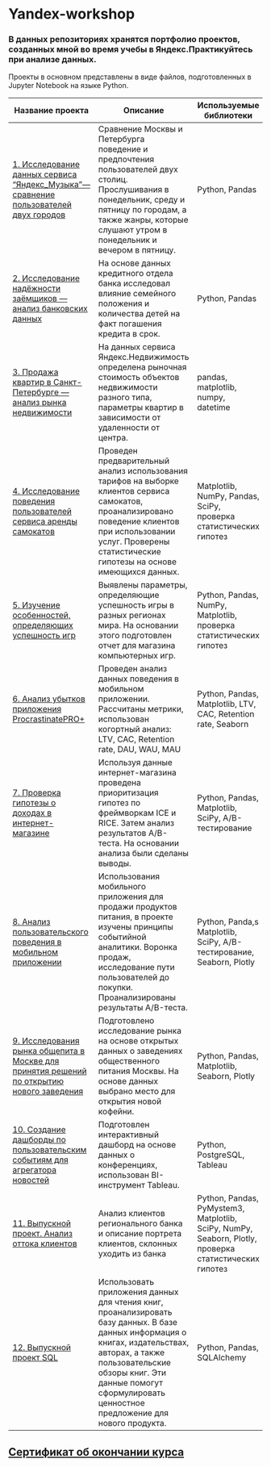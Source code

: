 # Yandex-workshop

### В данных репозиториях хранятся портфолио проектов, созданных мной во время учебы в Яндекс.Практикуйтесь при анализе данных.

Проекты в основном представлены в виде файлов, подготовленных в Jupyter Notebook на языке Python.

Название проекта| Описание  | Используемые библиотеки
------------- | -------------  | ------------
[1. Исследование данных сервиса “Яндекс_Музыка”—сравнение пользователей двух городов](https://github.com/Katerina0486/Yandex-workshop/blob/bce26c197ca59e2426b124f6dfdfa3ddc4dd4641/1.%20%D0%98%D1%81%D1%81%D0%BB%D0%B5%D0%B4%D0%BE%D0%B2%D0%B0%D0%BD%D0%B8%D0%B5%20%D0%B4%D0%B0%D0%BD%D0%BD%D1%8B%D1%85%20%D1%81%D0%B5%D1%80%D0%B2%D0%B8%D1%81%D0%B0%20%E2%80%9C%D0%AF%D0%BD%D0%B4%D0%B5%D0%BA%D1%81_%D0%9C%D1%83%D0%B7%D1%8B%D0%BA%D0%B0%E2%80%9D%E2%80%94%D1%81%D1%80%D0%B0%D0%B2%D0%BD%D0%B5%D0%BD%D0%B8%D0%B5%20%D0%BF%D0%BE%D0%BB%D1%8C%D0%B7%D0%BE%D0%B2%D0%B0%D1%82%D0%B5%D0%BB%D0%B5%D0%B9%20%D0%B4%D0%B2%D1%83%D1%85%20%D0%B3%D0%BE%D1%80%D0%BE%D0%B4%D0%BE%D0%B2.ipynb) |  Сравнение Москвы и Петербурга поведение и предпочтения пользователей двух столиц. Прослушивания в понедельник, среду и пятницу по городам, а также жанры, которые слушают утром в понедельник и вечером в пятницу. | Python, Pandas
[2. Исследование надёжности заёмщиков — анализ банковских данных](https://github.com/Katerina0486/Yandex-workshop/blob/bce26c197ca59e2426b124f6dfdfa3ddc4dd4641/2.%20%D0%98%D1%81%D1%81%D0%BB%D0%B5%D0%B4%D0%BE%D0%B2%D0%B0%D0%BD%D0%B8%D0%B5%20%D0%BD%D0%B0%D0%B4%D1%91%D0%B6%D0%BD%D0%BE%D1%81%D1%82%D0%B8%20%D0%B7%D0%B0%D1%91%D0%BC%D1%89%D0%B8%D0%BA%D0%BE%D0%B2%20%E2%80%94%20%D0%B0%D0%BD%D0%B0%D0%BB%D0%B8%D0%B7%20%D0%B1%D0%B0%D0%BD%D0%BA%D0%BE%D0%B2%D1%81%D0%BA%D0%B8%D1%85%20%D0%B4%D0%B0%D0%BD%D0%BD%D1%8B%D1%85.ipynb)  | На основе данных кредитного отдела банка исследовал влияние семейного положения и количества детей на факт погашения кредита в срок.  |  Python, Pandas
[3. Продажа квартир в Санкт-Петербурге — анализ рынка недвижимости](https://github.com/Katerina0486/Yandex-workshop/blob/bce26c197ca59e2426b124f6dfdfa3ddc4dd4641/3.%20%D0%9F%D1%80%D0%BE%D0%B4%D0%B0%D0%B6%D0%B0%20%D0%BA%D0%B2%D0%B0%D1%80%D1%82%D0%B8%D1%80%20%D0%B2%20%D0%A1%D0%B0%D0%BD%D0%BA%D1%82-%D0%9F%D0%B5%D1%82%D0%B5%D1%80%D0%B1%D1%83%D1%80%D0%B3%D0%B5%20%E2%80%94%20%D0%B0%D0%BD%D0%B0%D0%BB%D0%B8%D0%B7%20%D1%80%D1%8B%D0%BD%D0%BA%D0%B0%20%D0%BD%D0%B5%D0%B4%D0%B2%D0%B8%D0%B6%D0%B8%D0%BC%D0%BE%D1%81%D1%82%D0%B8.ipynb)  | На данных сервиса Яндекс.Недвижимость определена рыночная стоимость объектов недвижимости разного типа, параметры квартир в зависимости от удаленности от центра.  |  pandas, matplotlib, numpy, datetime
[4. Исследование поведения пользователей сервиса аренды самокатов](https://github.com/Katerina0486/Yandex-workshop/blob/bce26c197ca59e2426b124f6dfdfa3ddc4dd4641/4.%20%D0%98%D1%81%D1%81%D0%BB%D0%B5%D0%B4%D0%BE%D0%B2%D0%B0%D0%BD%D0%B8%D0%B5%20%D0%BF%D0%BE%D0%B2%D0%B5%D0%B4%D0%B5%D0%BD%D0%B8%D1%8F%20%D0%BF%D0%BE%D0%BB%D1%8C%D0%B7%D0%BE%D0%B2%D0%B0%D1%82%D0%B5%D0%BB%D0%B5%D0%B9%20%D1%81%D0%B5%D1%80%D0%B2%D0%B8%D1%81%D0%B0%20%D0%B0%D1%80%D0%B5%D0%BD%D0%B4%D1%8B%20%D1%81%D0%B0%D0%BC%D0%BE%D0%BA%D0%B0%D1%82%D0%BE%D0%B2.ipynb)  | Проведен предварительный анализ использования тарифов на выборке клиентов сервиса самокатов, проанализировано поведение клиентов при использовании услуг. Проверены статистические гипотезы на основе имеющихся данных.   |  Matplotlib, NumPy, Pandas, SciPy, проверка статистических гипотез
[5. Изучение особенностей, определяющих успешность игр](https://github.com/Katerina0486/Yandex-workshop/blob/bce26c197ca59e2426b124f6dfdfa3ddc4dd4641/5.%20%D0%98%D0%B7%D1%83%D1%87%D0%B5%D0%BD%D0%B8%D0%B5%20%D0%B7%D0%B0%D0%BA%D0%BE%D0%BD%D0%BE%D0%BC%D0%B5%D1%80%D0%BD%D0%BE%D1%81%D1%82%D0%B5%D0%B9%2C%20%D0%BE%D0%BF%D1%80%D0%B5%D0%B4%D0%B5%D0%BB%D1%8F%D1%8E%D1%89%D0%B8%D1%85%20%D1%83%D1%81%D0%BF%D0%B5%D1%88%D0%BD%D0%BE%D1%81%D1%82%D1%8C%20%D0%B8%D0%B3%D1%80.ipynb)  | Выявлены параметры, определяющие успешность игры в разных регионах мира. На основании этого подготовлен отчет для магазина компьютерных игр.  |  Python, Pandas, NumPy, Matplotlib, проверка статистических гипотез
[6. Анализ убытков приложения ProcrastinatePRO+](https://github.com/Katerina0486/Yandex-workshop/blob/bce26c197ca59e2426b124f6dfdfa3ddc4dd4641/6.%20%D0%90%D0%BD%D0%B0%D0%BB%D0%B8%D0%B7%20%D1%83%D0%B1%D1%8B%D1%82%D0%BA%D0%BE%D0%B2%20%D0%BF%D1%80%D0%B8%D0%BB%D0%BE%D0%B6%D0%B5%D0%BD%D0%B8%D1%8F%20ProcrastinatePRO%2B.ipynb)  | Проведен анализ данных поведения в мобильном приложении. Рассчитаны метрики, использован когортный анализ: LTV, CAC, Retention rate, DAU, WAU, MAU   |  Python, Pandas, Matplotlib, LTV, CAC, Retention rate, Seaborn
[7. Проверка гипотезы о доходах в интернет-магазине](https://github.com/Katerina0486/Yandex-workshop/blob/bce26c197ca59e2426b124f6dfdfa3ddc4dd4641/7.%20%D0%9F%D1%80%D0%BE%D0%B2%D0%B5%D1%80%D0%BA%D0%B0%20%D0%B3%D0%B8%D0%BF%D0%BE%D1%82%D0%B5%D0%B7%20%D0%BF%D0%BE%20%D1%83%D0%B2%D0%B5%D0%BB%D0%B8%D1%87%D0%B5%D0%BD%D0%B8%D1%8E%20%D0%B2%D1%8B%D1%80%D1%83%D1%87%D0%BA%D0%B8%20%D0%B2%20%D0%B8%D0%BD%D1%82%D0%B5%D1%80%D0%BD%D0%B5%D1%82%20%D0%BC%D0%B0%D0%B3%D0%B0%D0%B7%D0%B8%D0%BD%D0%B5.ipynb)  | Используя данные интернет-магазина проведена приоритизация гипотез по фреймворкам ICE и RICE. Затем  анализ результатов A/B-теста. На основании анализа были сделаны выводы.   |  Python, Pandas, Matplotlib, SciPy, A/B-тестирование
[8. Анализ пользовательского поведения в мобильном приложении](https://github.com/Katerina0486/Yandex-workshop/blob/bce26c197ca59e2426b124f6dfdfa3ddc4dd4641/8.%20%D0%90%D0%BD%D0%B0%D0%BB%D0%B8%D0%B7%20%D0%BF%D0%BE%D0%BB%D1%8C%D0%B7%D0%BE%D0%B2%D0%B0%D1%82%D0%B5%D0%BB%D1%8C%D1%81%D0%BA%D0%BE%D0%B3%D0%BE%20%D0%BF%D0%BE%D0%B2%D0%B5%D0%B4%D0%B5%D0%BD%D0%B8%D1%8F%20%D0%B2%20%D0%BC%D0%BE%D0%B1%D0%B8%D0%BB%D1%8C%D0%BD%D0%BE%D0%BC%20%D0%BF%D1%80%D0%B8%D0%BB%D0%BE%D0%B6%D0%B5%D0%BD%D0%B8%D0%B8.ipynb)  | Использования мобильного приложения для продажи продуктов питания, в проекте изучены принципы событийной аналитики. Воронка продаж, исследование пути пользователей до покупки. Проанализированы результаты A/B-теста.   |  Python, Panda,s Matplotlib, SciPy, A/B-тестирование, Seaborn, Plotly
[9. Исследования рынка общепита в Москве для принятия решений по открытию нового заведения](https://github.com/Katerina0486/Yandex-workshop/blob/bce26c197ca59e2426b124f6dfdfa3ddc4dd4641/9.%20%D0%98%D1%81%D1%81%D0%BB%D0%B5%D0%B4%D0%BE%D0%B2%D0%B0%D0%BD%D0%B8%D1%8F%20%D1%80%D1%8B%D0%BD%D0%BA%D0%B0%20%D0%BE%D0%B1%D1%89%D0%B5%D0%BF%D0%B8%D1%82%D0%B0%20%D0%B2%20%D0%9C%D0%BE%D1%81%D0%BA%D0%B2%D0%B5%20%D0%B4%D0%BB%D1%8F%20%D0%BF%D1%80%D0%B8%D0%BD%D1%8F%D1%82%D0%B8%D1%8F%20%D1%80%D0%B5%D1%88%D0%B5%D0%BD%D0%B8%D1%8F%20%D0%BE%D0%B1%20%D0%BE%D1%82%D0%BA%D1%80%D1%8B%D1%82%D0%B8%D0%B8%20%D0%BD%D0%BE%D0%B2%D0%BE%D0%B3%D0%BE%20%D0%B7%D0%B0%D0%B2%D0%B5%D0%B4%D0%B5%D0%BD%D0%B8%D1%8F.ipynb)  | Подготовлено исследование рынка на основе открытых данных о заведениях общественного питания Москвы. На основе данных выбрано место для открытия новой кофейни.  |  Python, Pandas, Matplotlib, Seaborn, Plotly
[10. Создание дашборды по пользовательским событиям для агрегатора новостей](https://github.com/Katerina0486/Yandex-workshop/blob/bce26c197ca59e2426b124f6dfdfa3ddc4dd4641/10.%20%D0%A1%D0%BE%D0%B7%D0%B4%D0%B0%D0%BD%D0%B8%D0%B5%20%D0%B4%D0%B0%D1%88%D0%B1%D0%BE%D1%80%D0%B4%D0%B0%20%D0%BF%D0%BE%20%D0%BF%D0%BE%D0%BB%D1%8C%D0%B7%D0%BE%D0%B2%D0%B0%D1%82%D0%B5%D0%BB%D1%8C%D1%81%D0%BA%D0%B8%D0%BC%20%D1%81%D0%BE%D0%B1%D1%8B%D1%82%D0%B8%D1%8F%D0%BC%20%D0%B4%D0%BB%D1%8F%20%D0%B0%D0%B3%D1%80%D0%B5%D0%B3%D0%B0%D1%82%D0%BE%D1%80%D0%B0%20%D0%BD%D0%BE%D0%B2%D0%BE%D1%81%D1%82%D0%B5%D0%B9.ipynb)  | Подготовлен интерактивный дашборд на основе данных о конференциях, использован BI-инструмент Tableau.   |  Python, PostgreSQL, Tableau
[11. Выпускной проект. Анализ оттока клиентов](https://github.com/Katerina0486/Yandex-workshop/blob/bce26c197ca59e2426b124f6dfdfa3ddc4dd4641/11.%20%D0%92%D1%8B%D0%BF%D1%83%D1%81%D0%BA%D0%BD%D0%BE%D0%B9%20%D0%BF%D1%80%D0%BE%D0%B5%D0%BA%D1%82.%20%D0%90%D0%BD%D0%B0%D0%BB%D0%B8%D0%B7%20%D0%BE%D1%82%D1%82%D0%BE%D0%BA%D0%B0%20%D0%BA%D0%BB%D0%B8%D0%B5%D0%BD%D1%82%D0%BE%D0%B2.ipynb)  | Анализ клиентов регионального банка и описание портрета клиентов, склонных уходить из банка   |  Python, Pandas, PyMystem3, Matplotlib, SciPy, NumPy, Seaborn, Plotly, проверка статистических гипотез
[12. Выпускной проект SQL](https://github.com/Katerina0486/Yandex-workshop/blob/bce26c197ca59e2426b124f6dfdfa3ddc4dd4641/12.%20%D0%92%D1%8B%D0%BF%D1%83%D1%81%D0%BA%D0%BD%D0%BE%D0%B9%20%D0%BF%D1%80%D0%BE%D0%B5%D0%BA%D1%82%20SQL.ipynb)  | Использовать приложения данных для чтения книг, проанализировать базу данных. В базе данных информация о книгах, издательствах, авторах, а также пользовательские обзоры книг. Эти данные помогут сформулировать ценностное предложение для нового продукта.   |  Python, Pandas, SQLAlchemy

## [Сертификат об окончании курса]([https://github.com/Katerina0486/Yandex-workshop/blob/main/7044A580_E8D4_4947_855A_6D64AF128E19_%D0%A0%D0%B0%D0%B4%D0%B8%D0%BE%D0%BD%D0%BE%D0%B2%D0%B0_%D0%95%D0%BA%D0%B0%D1%82%D0%B5%D1%80%D0%B8%D0%BD%D0%B0_%D0%A1%D0%B5%D1%80%D0%B3%D0%B5%D0%B5%D0%B2%D0%BD%D0%B0.pdf](https://github.com/Katerina0486/Yandex-workshop/blob/main/%D0%A0%D0%B0%D0%B4%D0%B8%D0%BE%D0%BD%D0%BE%D0%B2%D0%B0_%D0%95%D0%BA%D0%B0%D1%82%D0%B5%D1%80%D0%B8%D0%BD%D0%B0_%D0%A1%D0%B5%D1%80%D0%B3%D0%B5%D0%B5%D0%B2%D0%BD%D0%B0.pdf)https://github.com/Katerina0486/Yandex-workshop/blob/main/%D0%A0%D0%B0%D0%B4%D0%B8%D0%BE%D0%BD%D0%BE%D0%B2%D0%B0_%D0%95%D0%BA%D0%B0%D1%82%D0%B5%D1%80%D0%B8%D0%BD%D0%B0_%D0%A1%D0%B5%D1%80%D0%B3%D0%B5%D0%B5%D0%B2%D0%BD%D0%B0.pdf) 
